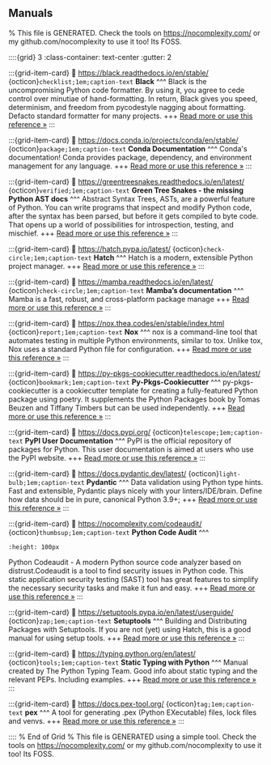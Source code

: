 ## Manuals  

% This file is GENERATED. Check the tools on https://nocomplexity.com/ or my github.com/nocomplexity to use it too! Its FOSS. 

::::{grid} 3
:class-container: text-center
:gutter: 2

:::{grid-item-card}
:link: https://black.readthedocs.io/en/stable/ 
{octicon}`checklist;1em;caption-text` **Black**
^^^
Black is the uncompromising Python code formatter. By using it, you agree to cede control over minutiae of hand-formatting. In return, Black gives you speed, determinism, and freedom from pycodestyle nagging about formatting. Defacto standard formatter for many projects.
+++
[Read more or use this reference »](https://black.readthedocs.io/en/stable/)
:::


:::{grid-item-card}
:link: https://docs.conda.io/projects/conda/en/stable/ 
{octicon}`package;1em;caption-text` **Conda Documentation**
^^^
Conda's documentation! Conda provides package, dependency, and environment management for any language. 
+++
[Read more or use this reference »](https://docs.conda.io/projects/conda/en/stable/)
:::


:::{grid-item-card}
:link: https://greentreesnakes.readthedocs.io/en/latest/ 
{octicon}`verified;1em;caption-text` **Green Tree Snakes - the missing Python AST docs**
^^^
Abstract Syntax Trees, ASTs, are a powerful feature of Python. You can write programs that inspect and modify Python code, after the syntax has been parsed, but before it gets compiled to byte code. That opens up a world of possibilities for introspection, testing, and mischief.
+++
[Read more or use this reference »](https://greentreesnakes.readthedocs.io/en/latest/)
:::


:::{grid-item-card}
:link: https://hatch.pypa.io/latest/ 
{octicon}`check-circle;1em;caption-text` **Hatch**
^^^
Hatch is a modern, extensible Python project manager. 
+++
[Read more or use this reference »](https://hatch.pypa.io/latest/)
:::


:::{grid-item-card}
:link: https://mamba.readthedocs.io/en/latest/ 
{octicon}`check-circle;1em;caption-text` **Mamba’s documentation**
^^^
Mamba is a fast, robust, and cross-platform package manage
+++
[Read more or use this reference »](https://mamba.readthedocs.io/en/latest/)
:::


:::{grid-item-card}
:link: https://nox.thea.codes/en/stable/index.html 
{octicon}`report;1em;caption-text` **Nox**
^^^
nox is a command-line tool that automates testing in multiple Python environments, similar to tox. Unlike tox, Nox uses a standard Python file for configuration.
+++
[Read more or use this reference »](https://nox.thea.codes/en/stable/index.html)
:::


:::{grid-item-card}
:link: https://py-pkgs-cookiecutter.readthedocs.io/en/latest/ 
{octicon}`bookmark;1em;caption-text` **Py-Pkgs-Cookiecutter**
^^^
py-pkgs-cookiecutter is a cookiecutter template for creating a fully-featured Python package using poetry. It supplements the Python Packages book by Tomas Beuzen and Tiffany Timbers but can be used independently.
+++
[Read more or use this reference »](https://py-pkgs-cookiecutter.readthedocs.io/en/latest/)
:::


:::{grid-item-card}
:link: https://docs.pypi.org/ 
{octicon}`telescope;1em;caption-text` **PyPI User Documentation**
^^^
PyPI is the official repository of packages for Python. This user documentation is aimed at users who use the PyPI website.
+++
[Read more or use this reference »](https://docs.pypi.org/)
:::


:::{grid-item-card}
:link: https://docs.pydantic.dev/latest/ 
{octicon}`light-bulb;1em;caption-text` **Pydantic**
^^^
Data validation using Python type hints.  Fast and extensible, Pydantic plays nicely with your linters/IDE/brain. Define how data should be in pure, canonical Python 3.9+; 
+++
[Read more or use this reference »](https://docs.pydantic.dev/latest/)
:::


:::{grid-item-card}
:link: https://nocomplexity.com/codeaudit/ 
{octicon}`thumbsup;1em;caption-text` **Python Code Audit**
^^^

```{image} https://github.com/nocomplexity/codeaudit/raw/main/docs/images/codeauditlogo.png 
:height: 100px 
```
Python Codeaudit - A modern Python source code analyzer based on distrust.Codeaudit is a tool to find security issues in Python code. This static application security testing (SAST) tool has great features to simplify the necessary security tasks and make it fun and easy.
+++
[Read more or use this reference »](https://nocomplexity.com/codeaudit/)
:::


:::{grid-item-card}
:link: https://setuptools.pypa.io/en/latest/userguide/ 
{octicon}`zap;1em;caption-text` **Setuptools**
^^^
Building and Distributing Packages with Setuptools. If you are not (yet) using Hatch, this is a good manual for using setup tools.
+++
[Read more or use this reference »](https://setuptools.pypa.io/en/latest/userguide/)
:::


:::{grid-item-card}
:link: https://typing.python.org/en/latest/ 
{octicon}`tools;1em;caption-text` **Static Typing with Python**
^^^
Manual created by The Python Typing Team. Good info about static typing and the relevant PEPs. Including examples.
+++
[Read more or use this reference »](https://typing.python.org/en/latest/)
:::


:::{grid-item-card}
:link: https://docs.pex-tool.org/ 
{octicon}`tag;1em;caption-text` **pex**
^^^
A tool for generating .pex (Python EXecutable) files, lock files and venvs. 
+++
[Read more or use this reference »](https://docs.pex-tool.org/)
:::


:::: 
 % End of Grid 
% This file is GENERATED using a simple tool. Check the tools on https://nocomplexity.com/ or my github.com/nocomplexity to use it too! Its FOSS. 

